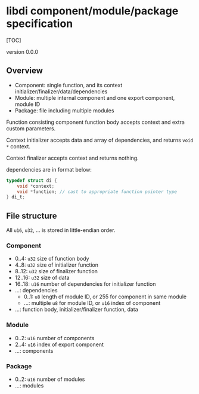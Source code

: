 # libdi component/module/package specification

[TOC]

version 0.0.0

## Overview

- Component: single function, and its context initializer/finalizer/data/dependencies
- Module: multiple internal component and one export component, module ID
- Package: file including multiple modules

Function consisting component function body accepts context and extra custom parameters.

Context initializer accepts data and array of dependencies, and returns `void *` context.

Context finalizer accepts context and returns nothing.

dependencies are in format below:

```c
typedef struct di {
    void *context;
    void *function; // cast to appropriate function pointer type
} di_t;
```

## File structure

All `u16`, `u32`, ... is stored in little-endian order.

### Component

- 0..4: `u32` size of function body
- 4..8: `u32` size of initializer function
- 8..12: `u32` size of finalizer function
- 12..16: `u32` size of data
- 16..18: `u16` number of dependencies for initializer function
- ...: dependencies
  - 0..1: `u8` length of module ID, or 255 for component in same module
  - ...: multiple `u8` for module ID, or `u16` index of component
- ...: function body, initializer/finalizer function, data

### Module

- 0..2: `u16` number of components
- 2..4: `u16` index of export component
- ...: components

### Package

- 0..2: `u16` number of modules
- ...: modules
